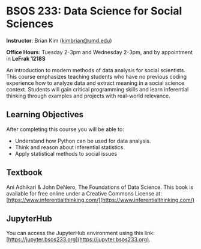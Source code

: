 # BSOS 233: Data Science for Social Sciences

**Instructor**: Brian Kim ([kimbrian@umd.edu](mailto:kimbrian@umd.edu))

**Office Hours**: Tuesday 2-3pm and Wednesday 2-3pm, and by appointment in **LeFrak 1218S**

An introduction to modern methods of data analysis for social scientists. This course emphasizes
teaching students who have no previous coding experience how to analyze data and extract meaning
in a social science context. Students will gain critical programming skills and learn inferential thinking
through examples and projects with real-world relevance.

## Learning Objectives

After completing this course you will be able to:
- Understand how Python can be used for data analysis.
- Think and reason about inferential statistics.
- Apply statistical methods to social issues

## Textbook

Ani Adhikari & John DeNero, The Foundations of Data Science. This book is available for free
online under a Creative Commons License at: [https://www.inferentialthinking.com/](https://www.inferentialthinking.com/)

## JupyterHub

You can access the JupyterHub environment using this link: [https://jupyter.bsos233.org](https://jupyter.bsos233.org).
